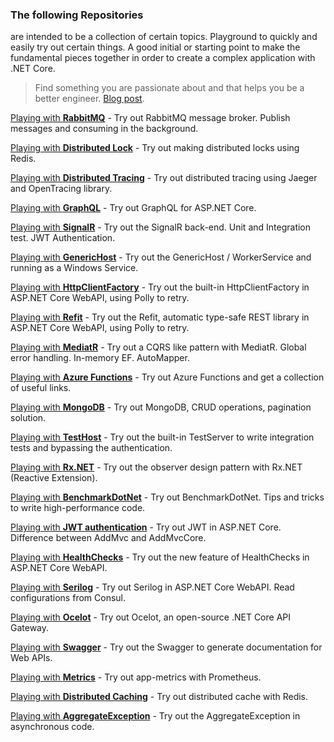 ### The following Repositories
are intended to be a collection of certain topics. Playground to quickly and easily try out certain things. A good initial or starting point to make the fundamental pieces together in order to create a complex application with .NET Core.

> Find something you are passionate about and that helps you be a better engineer. [Blog post](https://dev.to/vintharas/how-to-come-up-with-great-side-projects-3kb).

[Playing with **RabbitMQ**](https://github.com/19balazs86/PlayingWithRabbitMQ) - Try out RabbitMQ message broker. Publish messages and consuming in the background.

[Playing with **Distributed Lock**](https://github.com/19balazs86/PlayingWithDistributedLock) - Try out making distributed locks using Redis.

[Playing with **Distributed Tracing**](https://github.com/19balazs86/PlayingWithDistributedTracing) - Try out distributed tracing using Jaeger and OpenTracing library.

[Playing with **GraphQL**](https://github.com/19balazs86/PlayingWithGraphQL) - Try out GraphQL for ASP.NET Core.

[Playing with **SignalR**](https://github.com/19balazs86/PlayingWithSignalR) - Try out the SignalR back-end. Unit and Integration test. JWT Authentication.

[Playing with **GenericHost**](https://github.com/19balazs86/PlayingWithGenericHost) - Try out the GenericHost / WorkerService and running as a Windows Service.

[Playing with **HttpClientFactory**](https://github.com/19balazs86/PlayingWithHttpClientFactory) - Try out the built-in HttpClientFactory in ASP.NET Core WebAPI, using Polly to retry.

[Playing with **Refit**](https://github.com/19balazs86/PlayingWithRefit) - Try out the Refit, automatic type-safe REST library in ASP.NET Core WebAPI, using Polly to retry.

[Playing with **MediatR**](https://github.com/19balazs86/PlayingWithMediatR) - Try out a CQRS like pattern with MediatR. Global error handling. In-memory EF. AutoMapper.

[Playing with **Azure Functions**](https://github.com/19balazs86/AzureFunctions) - Try out Azure Functions and get a collection of useful links.

[Playing with **MongoDB**](https://github.com/19balazs86/PlayingWithMongoDB) - Try out MongoDB, CRUD operations, pagination solution.

[Playing with **TestHost**](https://github.com/19balazs86/PlayingWithTestHost) - Try out the built-in TestServer to write integration tests and bypassing the authentication.

[Playing with **Rx.NET**](https://github.com/19balazs86/PlayingWithRxDotNet) - Try out the observer design pattern with Rx.NET (Reactive Extension).

[Playing with **BenchmarkDotNet**](https://github.com/19balazs86/PlayingWithBenchmarkDotNet) - Try out BenchmarkDotNet. Tips and tricks to write high-performance code.

[Playing with **JWT authentication**](https://github.com/19balazs86/Playing-with-JWT-Authentication) - Try out JWT in ASP.NET Core. Difference between AddMvc and AddMvcCore.

[Playing with **HealthChecks**](https://github.com/19balazs86/PlayingWithHealthChecks) - Try out the new feature of HealthChecks in ASP.NET Core WebAPI.

[Playing with **Serilog**](https://github.com/19balazs86/Playing-with-Serilog) - Try out Serilog in ASP.NET Core WebAPI. Read configurations from Consul.

[Playing with **Ocelot**](https://github.com/19balazs86/PlayingWithOcelot) - Try out Ocelot, an open-source .NET Core API Gateway.

[Playing with **Swagger**](https://github.com/19balazs86/PlayingWithSwagger) - Try out the Swagger to generate documentation for Web APIs.

[Playing with **Metrics**](https://github.com/19balazs86/PlayingWithMetrics) - Try out app-metrics with Prometheus.

[Playing with **Distributed Caching**](https://github.com/19balazs86/PlayingWithDistributedCaching) - Try out distributed cache with Redis.

[Playing with **AggregateException**](https://github.com/19balazs86/PlayingWithAggregateException) - Try out the AggregateException in asynchronous code.

